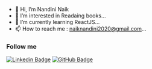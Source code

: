 - 👋 Hi, I’m Nandini Naik
- 👀 I’m interested in Readaing books...
- 🌱 I’m currently learning ReactJS...
- 📫 How to reach me : naiknandini2020@gmail.com...

<!---
nandini-naik09/nandini-naik09 is a ✨ special ✨ repository because its `README.md` (this file) appears on your GitHub profile.
You can click the Preview link to take a look at your changes.
--->
### Follow me

[![Linkedin Badge](https://img.shields.io/badge/-Nandini-blue?style=flat-circle&logo=Linkedin&logoColor=white&link=https://www.linkedin.com/in/nandini-naik/)](https://www.linkedin.com/in/nandini-naik/) 
[![GitHub Badge](https://img.shields.io/badge/-@Nandini-24292e?style=flat-circle&labelColor=24292e&logo=github&logoColor=white&link=https://github.com/nandini-naik09)](https://github.com/nandini-naik09) 
